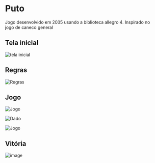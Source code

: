 # Puto
Jogo desenvolvido em 2005 usando a biblioteca allegro 4. 
Inspirado no jogo de caneco general

## Tela inicial

![tela inicial](https://github.com/user-attachments/assets/5cf83507-aeb2-46ab-975e-bd62c34ae2f5)

## Regras

![Regras](https://github.com/user-attachments/assets/76e5c8e7-a3ce-4426-8ef8-18ade14dec79)

## Jogo

![Jogo](https://github.com/user-attachments/assets/c66aedbe-4517-459d-91b2-6660ba0c55e4)

![Dado](https://github.com/user-attachments/assets/f91f6086-6ef1-4d65-a1d5-7e3344825629)

![Jogo](https://github.com/user-attachments/assets/f4fa1d07-caaf-41c2-8b6c-349292630432)

## Vitória

![image](https://github.com/user-attachments/assets/080c316d-0c4c-4b52-ad0f-19cee3cfca5e)
